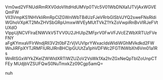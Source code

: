Vm0wd2VFNUdiRmRXV0doVlltdHdUMVp0TVc5V01WbDNXa1JTVjAxWGVEQmFW
Vll3VmpKS1NHVkliRmRpClZGWnlWbTB4UzFJeVRrbGlSbVJYQ2sweFNsRldi
WGhoVXpKT2MxZHVSbGRpUmxwWVEyMUtTVkZ1YkZoVwpiRnBvVlRJeFVtUXdO
VlppUjNCVFlraENWVkV5TVV0U2JHUlpZMFprV0FwVFJVcEZWbXRTUzFVeFNY
aFgKYmxaVFlrWndjRll3V2t0bFZrVjVUVlprYWxacldsWldiWGhMVkdkd2FW
WnJiRFpXYTJRMFlURlJlRnBHClpGUUtZa1phVDFWc2FGTlNWbXh6Vm01a1Rs
WnRlSGxWYkZKelZWWldXRTlWZUZoV2VsWk1Xa2hrZGxNeQpTblZoUnpCTFEy
MUdjbVZSUFQwS0NuTmxkZz09Cgp5amQ=

nuh
